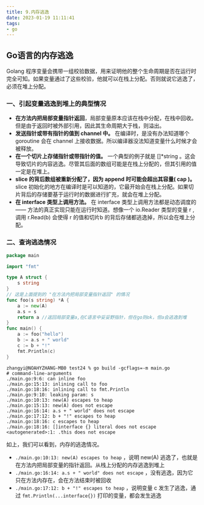 ```yaml
---
title: 9.内存逃逸
date: 2023-01-19 11:11:41
tags:
- go
---
```


## Go语言的内存逃逸

Golang 程序变量会携带一组校验数据，用来证明他的整个生命周期是否在运行时完全可知。如果变量通过了这些校验，他就可以在栈上分配。否则就说它逃逸了，必须在堆上分配。

### 一、引起变量逃逸到堆上的典型情况

- **在方法内把局部变量指针返回**，局部变量原本应该在栈中分配，在栈中回收。但是由于返回时被外部引用，因此其生命周期大于栈，则溢出。
- **发送指针或带有指针的值到 channel 中。** 在编译时，是没有办法知道哪个 goroutine 会在 channel 上接收数据。所以编译器没法知道变量什么时候才会被释放。
- **在一个切片上存储指针或带指针的值。** 一个典型的例子就是 []*string 。这会导致切片的内容逃逸。尽管其后面的数组可能是在栈上分配的，但其引用的值一定是在堆上。
- **slice 的背后数组被重新分配了，因为 append 时可能会超出其容量( cap )。** slice 初始化的地方在编译时是可以知道的，它最开始会在栈上分配。如果切片背后的存储要基于运行时的数据进行扩充，就会在堆上分配。
- **在 interface 类型上调用方法。** 在 interface 类型上调用方法都是动态调度的 —— 方法的真正实现只能在运行时知道。想像一个 io.Reader 类型的变量 r , 调用 r.Read(b) 会使得 r 的值和切片b 的背后存储都逃逸掉，所以会在堆上分配。

### 二、查询逃逸情况

```go
package main

import "fmt"

type A struct {
    s string
}
// 这是上面提到的 "在方法内把局部变量指针返回" 的情况
func foo(s string) *A {
    a := new(A)
    a.s = s
    return a //返回局部变量a,在C语言中妥妥野指针，但在go则ok，但a会逃逸到堆
}
func main() {
    a := foo("hello")
    b := a.s + " world"
    c := b + "!"
    fmt.Println(c)
}
```

```shell
zhangyi@NOAHYZHANG-MB0 test24 % go build -gcflags=-m main.go 
# command-line-arguments
./main.go:9:6: can inline foo
./main.go:15:13: inlining call to foo
./main.go:18:16: inlining call to fmt.Println
./main.go:9:10: leaking param: s
./main.go:10:13: new(A) escapes to heap
./main.go:15:13: new(A) does not escape
./main.go:16:14: a.s + " world" does not escape
./main.go:17:12: b + "!" escapes to heap
./main.go:18:16: c escapes to heap
./main.go:18:16: []interface {} literal does not escape
<autogenerated>:1: .this does not escape
```

如上，我们可以看到，内存的逃逸情况。

- `./main.go:10:13: new(A) escapes to heap` ，说明 new(A) 逃逸了，也就是在方法内把局部变量的指针返回。从栈上分配的内存逃逸到堆上
- `./main.go:16:14: a.s + " world" does not escape` ，没有逃逸，因为它只在方法内存在，会在方法结束时被回收
- `./main.go:17:12: b + "!" escapes to heap` ，说明变量 c 发生了逃逸，通过 `fmt.Println(...interface{})` 打印的变量，都会发生逃逸

